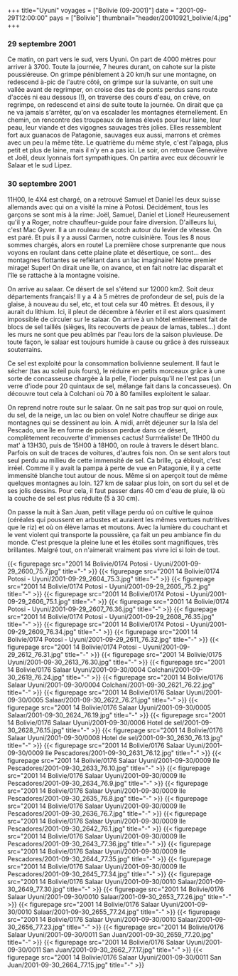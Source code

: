 +++
title="Uyuni"
voyages = ["Bolivie (09-2001)"]
date = "2001-09-29T12:00:00"
pays = ["Bolivie"]
thumbnail="header/20010921_bolivie/4.jpg"
+++
### 29 septembre 2001

Ce matin, on part vers le sud, vers Uyuni. On part de 4000 mètres pour arriver 
à 3700. Toute la journée, 7 heures durant, on cahote sur la piste poussiéreuse. 
On grimpe péniblement à 20 km/h sur une montagne, on redescend à-pic de l'autre 
côté, on grimpe sur la suivante, on suit une vallée avant de regrimper, on croise 
des tas de ponts perdus sans route d'accès ni eau dessous (!), on traverse des 
cours d'eau, on crève, on regrimpe, on redescend et ainsi de suite toute la 
journée. On dirait que ça ne va jamais s'arrêter, qu'on va escalader les montagnes 
éternellement. En chemin, on rencontre des troupeaux de lamas élevés pour leur 
laine, leur peau, leur viande et des vigognes sauvages très jolies. Elles ressemblent 
fort aux guanacos de Patagonie, sauvages eux aussi, marrons et crèmes avec un 
peu la même tête. Le quatrième du même style, c'est l'alpaga, plus petit et 
plus de laine, mais il n'y en a pas ici. Le soir, on retrouve Geneviève et Joël, 
deux lyonnais fort sympathiques. On partira avec eux découvrir le Salaar et 
le sud Lipez.

### 30 septembre 2001

11H00, le 4X4 est chargé, on a retrouvé Samuel et Daniel les deux suisse allemands 
avec qui on a visité la mine à Potosi. Décidément, tous les garçons se sont 
mis à la rime: Joël, Samuel, Daniel et Lionel! Heureusement qu'il y a Roger, 
notre chauffeur-guide pour faire diversion. D'ailleurs lui, c'est Mac Gyver. 
Il a un rouleau de scotch autour du levier de vitesse. On est paré. Et puis 
il y a aussi Carmen, notre cuisinière. Tous les 8 nous sommes chargés, alors 
en route! La première chose surprenante que nous voyons en roulant dans cette 
plaine plate et désertique, ce sont... des montagnes flottantes se reflétant 
dans un lac imaginaire! Notre premier mirage! Super! On dirait une île, on avance, 
et en fait notre lac disparaît et l'île se rattache à la montagne voisine. 

On arrive au salaar. Ce désert de sel s'étend sur 12000 km2. Soit deux départements 
français! Il y a 4 à 5 mètres de profondeur de sel, puis de la glaise, à nouveau 
du sel, etc, et tout cela sur 40 mètres. Et desous, il y aurait du lithium. 
Ici, il pleut de décembre à février et il est alors quasiment impossible de 
circuler sur le salaar. On arrive à un hôtel entièrement fait de blocs de sel 
taillés (sièges, lits recouverts de peaux de lamas, tables...) dont les murs 
ne sont que peu abîmés par l'eau lors de la saison pluvieuse. De toute façon, 
le salaar est toujours humide à cause ou grâce à des ruisseaux souterrains.

Ce sel est exploité pour la consommation bolivienne seulement. Il faut le sécher 
(tas au soleil puis fours), le réduire en petits morceaux grâce à une sorte 
de concasseuse chargée à la pelle, l'ioder puisqu'il ne l'est pas (un verre 
d'iode pour 20 quintaux de sel, mélange fait dans la concasseues). On découvre 
tout cela à Colchani où 70 à 80 familles exploitent le salaar. 

On reprend notre route sur le salaar. On ne sait pas trop sur quoi on roule, 
du sel, de la neige, un lac ou bien on vole! Notre chauffeur se dirige aux montagnes 
qui se dessinent au loin. A midi, arrêt déjeuner sur la Isla del Pescado, une 
île en forme de poisson perdue dans ce désert, complètement recouverte d'immenses 
cactus! Surrréaliste! De 11H00 du mat' à 13H30, puis de 15H00 à 18H00, on roule 
à travers le désert blanc. Parfois on suit de traces de voitures, d'autres fois 
non. On se sent alors tout seul perdu au milieu de cette immensité de sel. Ca 
brille, ça éblouit, c'est irréel. Comme il y avait la pampa à perte de vue en 
Patagonie, il y a cette immensité blanche tout autour de nous. Même si on aperçoit 
tout de même quelques montagnes au loin. 127 km de salaar plus loin, on sort 
du sel et de ses jolis dessins. Pour cela, il faut passer dans 40 cm d'eau de 
pluie, là où la couche de sel est plus réduite (5 à 30 cm).

On passe la nuit à San Juan, petit village perdu oú on cultive le quinoa (céréales 
qui poussent en arbustes et auraient les mêmes vertues nutritives que le riz) 
et où on élève lamas et moutons. Avec la lumière du couchant et le vent violent 
qui transporte la poussière, ça fait un peu ambiance fin du monde. C'est presque 
la pleine lune et les étoiles sont magnifiques, très brillantes. Malgré tout, 
on n'aimerait vraiment pas vivre ici si loin de tout. 


<div id="TOTO">{{< figurepage src="2001 14 Bolivie/0174 Potosi - Uyuni/2001-09-29_2600_75.7.jpg" title="-"  >}}
{{< figurepage src="2001 14 Bolivie/0174 Potosi - Uyuni/2001-09-29_2604_75.3.jpg" title="-"  >}}
{{< figurepage src="2001 14 Bolivie/0174 Potosi - Uyuni/2001-09-29_2605_75.2.jpg" title="-"  >}}
{{< figurepage src="2001 14 Bolivie/0174 Potosi - Uyuni/2001-09-29_2606_75.1.jpg" title="-"  >}}
{{< figurepage src="2001 14 Bolivie/0174 Potosi - Uyuni/2001-09-29_2607_76.36.jpg" title="-"  >}}
{{< figurepage src="2001 14 Bolivie/0174 Potosi - Uyuni/2001-09-29_2608_76.35.jpg" title="-"  >}}
{{< figurepage src="2001 14 Bolivie/0174 Potosi - Uyuni/2001-09-29_2609_76.34.jpg" title="-"  >}}
{{< figurepage src="2001 14 Bolivie/0174 Potosi - Uyuni/2001-09-29_2611_76.32.jpg" title="-"  >}}
{{< figurepage src="2001 14 Bolivie/0174 Potosi - Uyuni/2001-09-29_2612_76.31.jpg" title="-"  >}}
{{< figurepage src="2001 14 Bolivie/0175 Uyuni/2001-09-30_2613_76.30.jpg" title="-"  >}}
{{< figurepage src="2001 14 Bolivie/0176 Salaar Uyuni/2001-09-30/0004 Colchani/2001-09-30_2619_76.24.jpg" title="-"  >}}
{{< figurepage src="2001 14 Bolivie/0176 Salaar Uyuni/2001-09-30/0004 Colchani/2001-09-30_2621_76.22.jpg" title="-"  >}}
{{< figurepage src="2001 14 Bolivie/0176 Salaar Uyuni/2001-09-30/0005 Salaar/2001-09-30_2622_76.21.jpg" title="-"  >}}
{{< figurepage src="2001 14 Bolivie/0176 Salaar Uyuni/2001-09-30/0005 Salaar/2001-09-30_2624_76.19.jpg" title="-"  >}}
{{< figurepage src="2001 14 Bolivie/0176 Salaar Uyuni/2001-09-30/0006 Hotel de sel/2001-09-30_2628_76.15.jpg" title="-"  >}}
{{< figurepage src="2001 14 Bolivie/0176 Salaar Uyuni/2001-09-30/0008 Hotel de sel/2001-09-30_2630_76.13.jpg" title="-"  >}}
{{< figurepage src="2001 14 Bolivie/0176 Salaar Uyuni/2001-09-30/0009 Ile Pescadores/2001-09-30_2631_76.12.jpg" title="-"  >}}
{{< figurepage src="2001 14 Bolivie/0176 Salaar Uyuni/2001-09-30/0009 Ile Pescadores/2001-09-30_2633_76.10.jpg" title="-"  >}}
{{< figurepage src="2001 14 Bolivie/0176 Salaar Uyuni/2001-09-30/0009 Ile Pescadores/2001-09-30_2634_76.9.jpg" title="-"  >}}
{{< figurepage src="2001 14 Bolivie/0176 Salaar Uyuni/2001-09-30/0009 Ile Pescadores/2001-09-30_2635_76.8.jpg" title="-"  >}}
{{< figurepage src="2001 14 Bolivie/0176 Salaar Uyuni/2001-09-30/0009 Ile Pescadores/2001-09-30_2636_76.7.jpg" title="-"  >}}
{{< figurepage src="2001 14 Bolivie/0176 Salaar Uyuni/2001-09-30/0009 Ile Pescadores/2001-09-30_2642_76.1.jpg" title="-"  >}}
{{< figurepage src="2001 14 Bolivie/0176 Salaar Uyuni/2001-09-30/0009 Ile Pescadores/2001-09-30_2643_77.36.jpg" title="-"  >}}
{{< figurepage src="2001 14 Bolivie/0176 Salaar Uyuni/2001-09-30/0009 Ile Pescadores/2001-09-30_2644_77.35.jpg" title="-"  >}}
{{< figurepage src="2001 14 Bolivie/0176 Salaar Uyuni/2001-09-30/0009 Ile Pescadores/2001-09-30_2645_77.34.jpg" title="-"  >}}
{{< figurepage src="2001 14 Bolivie/0176 Salaar Uyuni/2001-09-30/0010 Salaar/2001-09-30_2649_77.30.jpg" title="-"  >}}
{{< figurepage src="2001 14 Bolivie/0176 Salaar Uyuni/2001-09-30/0010 Salaar/2001-09-30_2653_77.26.jpg" title="-"  >}}
{{< figurepage src="2001 14 Bolivie/0176 Salaar Uyuni/2001-09-30/0010 Salaar/2001-09-30_2655_77.24.jpg" title="-"  >}}
{{< figurepage src="2001 14 Bolivie/0176 Salaar Uyuni/2001-09-30/0010 Salaar/2001-09-30_2656_77.23.jpg" title="-"  >}}
{{< figurepage src="2001 14 Bolivie/0176 Salaar Uyuni/2001-09-30/0011 San Juan/2001-09-30_2659_77.20.jpg" title="-"  >}}
{{< figurepage src="2001 14 Bolivie/0176 Salaar Uyuni/2001-09-30/0011 San Juan/2001-09-30_2662_77.17.jpg" title="-"  >}}
{{< figurepage src="2001 14 Bolivie/0176 Salaar Uyuni/2001-09-30/0011 San Juan/2001-09-30_2664_77.15.jpg" title="-"  >}}
</DIV>


